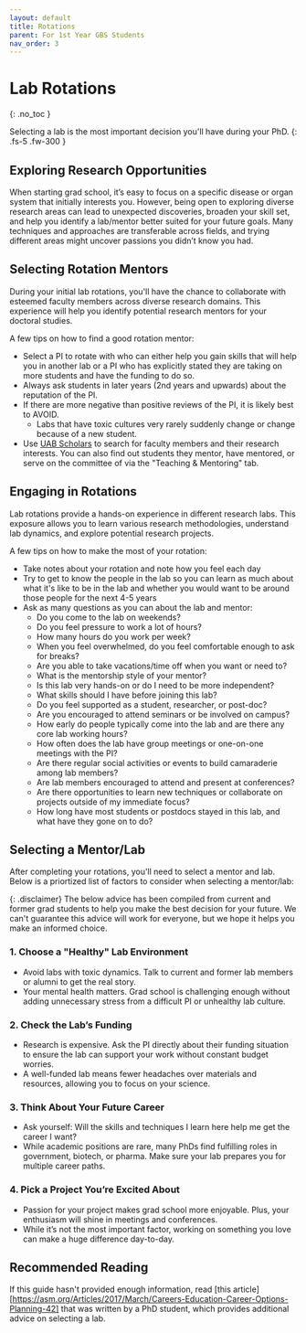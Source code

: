 ```yaml
---
layout: default
title: Rotations
parent: For 1st Year GBS Students
nav_order: 3
---
```

# Lab Rotations

{: .no_toc }

Selecting a lab is the most important decision you'll have during your PhD.
{: .fs-5 .fw-300 }

## Exploring Research Opportunities

When starting grad school, it’s easy to focus on a specific disease or organ system that initially interests you. However, being open to exploring diverse research areas can lead to unexpected discoveries, broaden your skill set, and help you identify a lab/mentor better suited for your future goals. Many techniques and approaches are transferable across fields, and trying different areas might uncover passions you didn’t know you had. 

## Selecting Rotation Mentors

During your initial lab rotations, you'll have the chance to collaborate with esteemed faculty members across diverse research domains. This experience will help you identify potential research mentors for your doctoral studies.

A few tips on how to find a good rotation mentor:

- Select a PI to rotate with who can either help you gain skills that will help you in another lab or a PI who has explicitly stated they are taking on more students and have the funding to do so.
- Always ask students in later years (2nd years and upwards) about the reputation of the PI.
- If there are more negative than positive reviews of the PI, it is likely best to AVOID.
    - Labs that have toxic cultures very rarely suddenly change or change because of a new student.
- Use [UAB Scholars](https://scholars.uab.edu/) to search for faculty members and their research interests. You can also find out students they mentor, have mentored, or serve on the committee of via the "Teaching & Mentoring" tab.

## Engaging in Rotations

Lab rotations provide a hands-on experience in different research labs. This exposure allows you to learn various research methodologies, understand lab dynamics, and explore potential research projects.

A few tips on how to make the most of your rotation:

- Take notes about your rotation and note how you feel each day
- Try to get to know the people in the lab so you can learn as much about what it's like to be in the lab and whether you would want to be around those people for the next 4-5 years
- Ask as many questions as you can about the lab and mentor:
    - Do you come to the lab on weekends?
    - Do you feel pressure to work a lot of hours?
    - How many hours do you work per week?
    - When you feel overwhelmed, do you feel comfortable enough to ask for breaks?
    - Are you able to take vacations/time off when you want or need to?
    - What is the mentorship style of your mentor?
    - Is this lab very hands-on or do I need to be more independent?
    - What skills should I have before joining this lab?
    - Do you feel supported as a student, researcher, or post-doc?
    - Are you encouraged to attend seminars or be involved on campus?
    - How early do people typically come into the lab and are there any core lab working hours?
    - How often does the lab have group meetings or one-on-one meetings with the PI?
    - Are there regular social activities or events to build camaraderie among lab members?
    - Are lab members encouraged to attend and present at conferences?
    - Are there opportunities to learn new techniques or collaborate on projects outside of my immediate focus?
    - How long have most students or postdocs stayed in this lab, and what have they gone on to do?


## Selecting a Mentor/Lab

After completing your rotations, you'll need to select a mentor and lab. Below is a priortized list of factors to consider when selecting a mentor/lab:

{: .disclaimer}
The below advice has been compiled from current and former grad students to help you make the best decision for your future. We can't guarantee this advice will work for everyone, but we hope it helps you make an informed choice.

### 1. Choose a "Healthy" Lab Environment
- Avoid labs with toxic dynamics. Talk to current and former lab members or alumni to get the real story.  
- Your mental health matters. Grad school is challenging enough without adding unnecessary stress from a difficult PI or unhealthy lab culture.  

### 2. Check the Lab’s Funding  
- Research is expensive. Ask the PI directly about their funding situation to ensure the lab can support your work without constant budget worries.  
- A well-funded lab means fewer headaches over materials and resources, allowing you to focus on your science.  

### 3. Think About Your Future Career  
- Ask yourself: Will the skills and techniques I learn here help me get the career I want?  
- While academic positions are rare, many PhDs find fulfilling roles in government, biotech, or pharma. Make sure your lab prepares you for multiple career paths.  

### 4. Pick a Project You’re Excited About  
- Passion for your project makes grad school more enjoyable. Plus, your enthusiasm will shine in meetings and conferences.  
- While it’s not the most important factor, working on something you love can make a huge difference day-to-day.  

## Recommended Reading

If this guide hasn't provided enough information, read [this article][https://asm.org/Articles/2017/March/Careers-Education-Career-Options-Planning-42] that was written by a PhD student, which provides additional advice on selecting a lab.